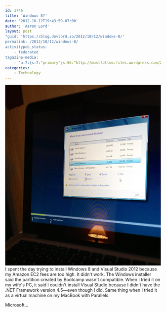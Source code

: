 ```yaml
---
id: 1746
title: 'Windows 8?'
date: '2012-10-12T19:43:59-07:00'
author: 'Aaron Lord'
layout: post
"guid: 'https://blog.devlord.io/2012/10/12/windows-8/'
permalink: /2012/10/12/windows-8/
activitypub_status:
    - federated
tagazine-media:
    - 'a:7:{s:7:"primary";s:56:"http://mustfollow.files.wordpress.com/2012/10/image1.jpg";s:6:"images";a:1:{s:56:"http://mustfollow.files.wordpress.com/2012/10/image1.jpg";a:6:{s:8:"file_url";s:56:"http://mustfollow.files.wordpress.com/2012/10/image1.jpg";s:5:"width";i:1440;s:6:"height";i:1440;s:4:"type";s:5:"image";s:4:"area";i:2073600;s:9:"file_path";b:0;}}s:6:"videos";a:0:{}s:11:"image_count";i:1;s:6:"author";s:8:"28099389";s:7:"blog_id";s:8:"28571045";s:9:"mod_stamp";s:19:"2012-10-13 03:49:51";}'
categories:
    - Technology
---
```


<a href="/assets/img/2012/10/image1.jpg"><img class="alignnone size-full wp-image-1748" title="image" alt="" src="/assets/img/2012/10/image1.jpg" height="584" width="584" /></a>I spent the day trying to install Windows 8 and Visual Studio 2012 because my Amazon EC2 fees are too high. It didn't work. The Windows installer said the partition created by Bootcamp wasn't compatible. When I tried it on my wife's PC, it said I couldn't install Visual Studio because I didn't have the .NET Framework version 4.5—even though I did. Same thing when I tried it as a virtual machine on my MacBook with Parallels.

Microsoft…